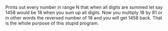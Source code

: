 Prints out every number in range N that when all digits are summed let say 1458 would be 18 when you sum up all digits.
Now you multiply 18 by 81 or in other words the reversed number of 18 and you will get 1458 back. That is the whole purpose of this
stupid program.

